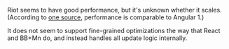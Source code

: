 
Riot seems to have good performance, but it's unknown whether it scales. (According to [one source](https://vuejs.org/guide/comparison.html#Riot), performance is comparable to Angular 1.)

It does not seem to support fine-grained optimizations the way that React and BB+Mn do, and instead handles all update logic internally.
